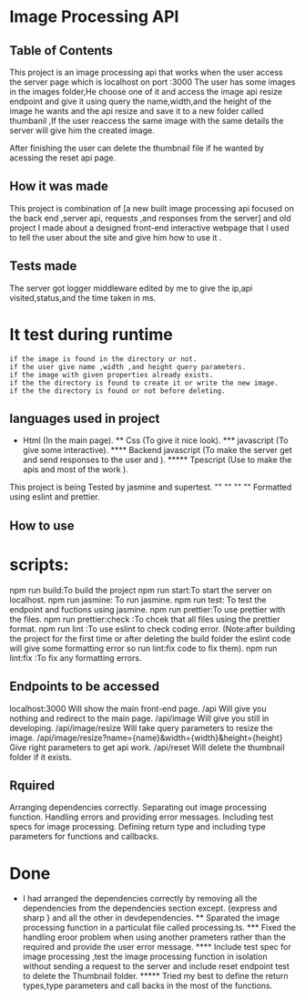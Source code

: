 # Image Processing API

## Table of Contents

This project is an image processing api that works when the user access the server page which is localhost on port :3000
The user has some images in the images folder,He choose one of it and access the image api resize endpoint and give it using query the name,width,and the height of the image he wants and the api resize and save it to a new folder called thumbanil ,If the user reaccess the same image with the same details the server will give him the created image.

After finishing the user can delete the thumbnail file if he wanted by acessing the reset api page.

## How it was made 

This project is combination of [a new built image processing api focused on the back end ,server api, requests ,and responses from the server] and old project I made about a designed front-end interactive webpage that I used to tell the user about the site and give him how to use it .

## Tests made
The server got logger middleware edited by me to give the ip,api visited,status,and the time taken in ms.
   # It test during runtime
    if the image is found in the directory or not.
    if the user give name ,width ,and height query parameters.
    if the image with given properties already exists.
    if the the directory is found to create it or write the new image.
    if the the directory is found or not before deleting.

## languages used in project

* Html (In the main page).
** Css (To give it nice look).
*** javascript (To give some interactive).
**** Backend javascript (To make the server get and send responses to the user and ).
***** Tpescript (Use to make the apis and most of the work ).

This project is being Tested by jasmine and supertest.
""    ""     ""   ""  Formatted using eslint and prettier.

## How to use
  # scripts:
  npm run build:To build the project
  npm run start:To start the server on localhost.
  npm run jasmine: To run jasmine.
  npm run test: To test the endpoint and fuctions using jasmine.
  npm run prettier:To use prettier with the files.
  npm run prettier:check  :To chcek that all files using the prettier format.
  npm run lint :To use eslint to check coding error.
                 (Note:after building the project for the first time or after deleting the build folder the eslint code will give some formatting error so run lint:fix code to fix them).
  npm run lint:fix   :To fix any formatting errors.
  

  ## Endpoints to be accessed
  localhost:3000  Will show the main front-end page.
  /api            Will give you nothing and redirect to the main page.
  /api/image      Will give you still in developing.
  /api/image/resize   Will take query parameters to resize the image.
  /api/image/resize?name={name}&width={width}&height={height}    Give right parameters to get api work.
  /api/reset       Will delete the thumbnail folder if it exists.


  ## Rquired
  Arranging dependencies correctly.
  Separating out image processing function.
  Handling errors and providing error messages.
  Including test specs for image processing.
  Defining return type and including type parameters for functions and callbacks.

  # Done
  * I had arranged the dependencies correctly by removing all the dependencies from the dependencies section except.
        {express and sharp } and all the other in devdependencies.
  ** Sparated the image processing function in a particulat file called processing.ts.
  *** Fixed the handling eroor problem when using  another prameters rather than the required and provide the user
        error message.
  **** Include test spec for image processing ,test the image processing function in isolation without sending a request
        to the server and include reset endpoint test to delete the Thumbnail folder.
  ***** Tried my best to define the return types,type parameters and call backs in the most of the functions.